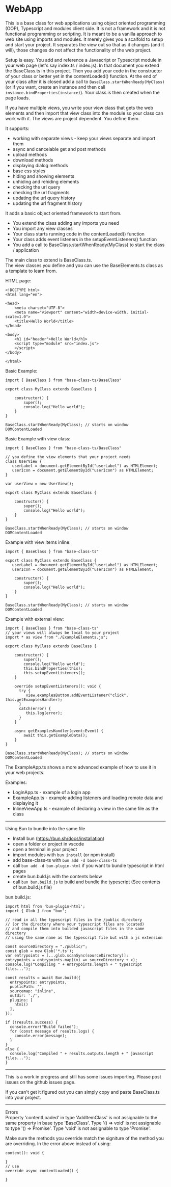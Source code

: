 # WebApp
This is a base class for web applications using object oriented programming (OOP), Typescript and modules client side. It is not a framework and it is not functional programming or scripting. It is meant to be a vanilla approach to web site using imports and modules. It merely gives you a scalfold to setup and start your project. It separates the view out so that as it changes (and it will), those changes do not affect the functionality of the web project.

Setup is easy. You add and reference a Javascript or Typescript module in your web page (let's say index.ts / index.js). In that document you extend the BaseClass.ts in this project. Then you add your code in the constructor of your class or better yet in the contentLoaded() function. At the end of your class after it is closed add a call to `BaseClass.startWhenReady(MyClass)` (or if you want, create an instance and then call `instance.bindProperties(instance)`). Your class is then created when the page loads. 

If you have multiple views, you write your view class that gets the web elements and then import that view class into the module so your class can work with it. The views are project dependent. You define them. 

It supports: 
- working with separate views - keep your views separate and import them
- async and cancelable get and post methods
- upload methods
- download methods
- displaying dialog methods
- base css styles
- hiding and showing elements
- unhiding and rehiding elements
- checking the url query
- checking the url fragments
- updating the url query history
- updating the url fragment history

It adds a basic object oriented framework to start from. 

- You extend the class adding any imports you need
- You import any view classes
- Your class starts running code in the contentLoaded() function 
- Your class adds event listeners in the setupEventListeners() function
- You add a call to BaseClass.startWhenReady(MyClass) to start the class / application

The main class to extend is BaseClass.ts.   
The view classes you define and you can use the BaseElements.ts class as a template to learn from.

HTML page:  
```
<!DOCTYPE html>
<html lang="en">

<head>
    <meta charset="UTF-8">
    <meta name="viewport" content="width=device-width, initial-scale=1.0">
    <title>Hello World</title>
</head>

<body>
    <h1 id="header">Hello World</h1>
    <script type="module" src="index.js">
    </script>
</body>

</html>
```

Basic Example: 
```
import { BaseClass } from "base-class-ts/BaseClass"

export class MyClass extends BaseClass {

    constructor() {
        super();
        console.log("Hello world");
    }
}

BaseClass.startWhenReady(MyClass); // starts on window DOMContentLoaded
```

Basic Example with view class: 
```
import { BaseClass } from "base-class-ts/BaseClass"

// you define the view elements that your project needs
class UserView {
   userLabel = document.getElementById("userLabel") as HTMLElement;
   userIcon = document.getElementById("userIcon") as HTMLElement;
}

var userView = new UserView();

export class MyClass extends BaseClass {

    constructor() {
        super();
        console.log("Hello world");
    }
}

BaseClass.startWhenReady(MyClass); // starts on window DOMContentLoaded
```

Example with view items inline:  
```
import { BaseClass } from "base-class-ts"

export class MyClass extends BaseClass {
   userLabel = document.getElementById("userLabel") as HTMLElement;
   userIcon = document.getElementById("userIcon") as HTMLElement;

    constructor() {
        super();
        console.log("Hello world");
    }
}

BaseClass.startWhenReady(MyClass); // starts on window DOMContentLoaded
```
Example with external view:    
```
import { BaseClass } from "base-class-ts"
// your views will always be local to your project
import * as view from "./ExampleElements.js";

export class MyClass extends BaseClass {

    constructor() {
        super();
        console.log("Hello world");
        this.bindProperties(this);
        this.setupEventListeners();
    }

    override setupEventListeners(): void {
      try {
         view.examplesButton.addEventListener("click", this.getExamplesHandler);
      }
      catch(error) {
         this.log(error);
      }
    }

    async getExamplesHandler(event:Event) {
        await this.getExampleData();
    }
}

BaseClass.startWhenReady(MyClass); // starts on window DOMContentLoaded
``` 

The ExampleApp.ts shows a more advanced example of how to use it in your web projects.

Examples:
- LoginApp.ts - example of a login app
- ExampleApp.ts - example adding listeners and loading remote data and displaying it
- InlineViewApp.ts - example of declaring a view in the same file as the class

---
Using Bun to bundle into the same file
- Install bun (https://bun.sh/docs/installation)
- open a folder or project in vscode
- open a terminal in your project
- import modules with `bun install` (or npm install) 
- add base-class-ts with `bun add -d base-class-ts`
- call `bun add -d bun-plugin-html` if you want to bundle typescript in html pages 
- create bun.buld.js with the contents below
- call `bun bun.build.js` to build and bundle the typescript (See contents of bun.build.js file)

bun.build.js:  
```
import html from 'bun-plugin-html';
import { Glob } from "bun";

// read in all the typescript files in the /public directory
// (or the directory where your typescript files are located)
// and compile them into builded javascript files in the same directory
// using the same name as the typescript file but with a js extension

const sourceDirectory = "./public/";
const glob = new Glob('*.ts');
var entrypoints = [...glob.scanSync(sourceDirectory)];
entrypoints = entrypoints.map((x) => sourceDirectory + x);
console.log("Compiling " + entrypoints.length + " typescript files...");

const results = await Bun.build({
  entrypoints: entrypoints,
  publicPath: "",
  sourcemap: "inline",
  outdir: './',
  plugins: [
    html()
  ],
});

if (!results.success) {
  console.error("Build failed");
  for (const message of results.logs) {
    console.error(message);
  }
}
else {
  console.log("Compiled " + results.outputs.length + " javascript files...");
}
```

---

This is a work in progress and still has some issues importing. Please post issues on the github issues page. 

If you can't get it figured out you can simply copy and paste BaseClass.ts into your project. 

---

Errors  
Property 'contentLoaded' in type 'AddItemClass' is not assignable to the same property in base type 'BaseClass'.
  Type '() => void' is not assignable to type '() => Promise<void>'.
    Type 'void' is not assignable to type 'Promise<void>'.

Make sure the methods you override match the signiture of the method you are overriding. In the error above instead of using: 

```
content(): void {

}
// use
override async contentLoaded() {

}
```
